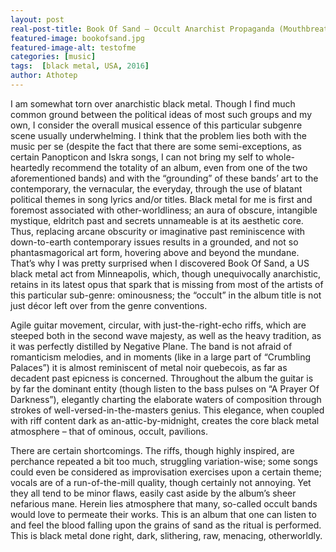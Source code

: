 ```yaml
---
layout: post
real-post-title: Book Of Sand – Occult Anarchist Propaganda (Mouthbreather Records, 2016)
featured-image: bookofsand.jpg
featured-image-alt: testofme
categories: [music]
tags:  [black metal, USA, 2016]
author: Athotep
---
```

I am somewhat torn over anarchistic black metal. Though I find much common ground between the political ideas of most such groups and my own, I consider the overall musical essence of this particular subgenre scene usually underwhelming. I think that the problem lies both with the music per se (despite the fact that there are some semi-exceptions, as certain Panopticon and Iskra songs, I can not bring my self to whole-heartedly recommend the totality of an album, even from one of the two aforementioned bands) and with the “grounding” of these bands’ art to the contemporary, the vernacular, the everyday, through the use of blatant political themes in song lyrics and/or titles. Black metal for me is first and foremost associated with other-worldliness; an aura of obscure, intangible mystique, eldritch past and secrets unnameable is at its aesthetic core. Thus, replacing arcane obscurity or imaginative past reminiscence with down-to-earth contemporary issues results in a grounded, and not so phantasmagorical art form, hovering above and beyond the mundane. That’s why I was pretty surprised when I discovered Book Of Sand, a US black metal act from Minneapolis, which, though unequivocally anarchistic, retains in its latest opus that spark that is missing from most of the artists of this particular sub-genre: ominousness; the “occult” in the album title is not just décor left over from the genre conventions.

Agile guitar movement, circular, with just-the-right-echo riffs, which are steeped both in the second wave majesty, as well as the heavy tradition, as it was perfectly distilled by Negative Plane. The band is not afraid of romanticism melodies, and in moments (like in a large part of “Crumbling Palaces”) it is almost reminiscent of metal noir quebecois, as far as decadent past epicness is concerned. Throughout the album the guitar is by far the dominant entity (though listen to the bass pulses on “A Prayer Of Darkness”), elegantly charting the elaborate waters of composition through strokes of well-versed-in-the-masters genius. This elegance, when coupled with riff content dark as an-attic-by-midnight, creates the core black metal atmosphere – that of ominous, occult, pavilions.

There are certain shortcomings. The riffs, though highly inspired, are perchance repeated a bit too much, struggling variation-wise; some songs could even be considered as improvisation exercises upon a certain theme; vocals are of a run-of-the-mill quality, though certainly not annoying. Yet they all tend to be minor flaws, easily cast aside by the album’s sheer nefarious mane. Herein lies atmosphere that many, so-called occult bands would love to permeate their works. This is an album that one can listen to and feel the blood falling upon the grains of sand as the ritual is performed. This is black metal done right, dark, slithering, raw, menacing, otherworldly.